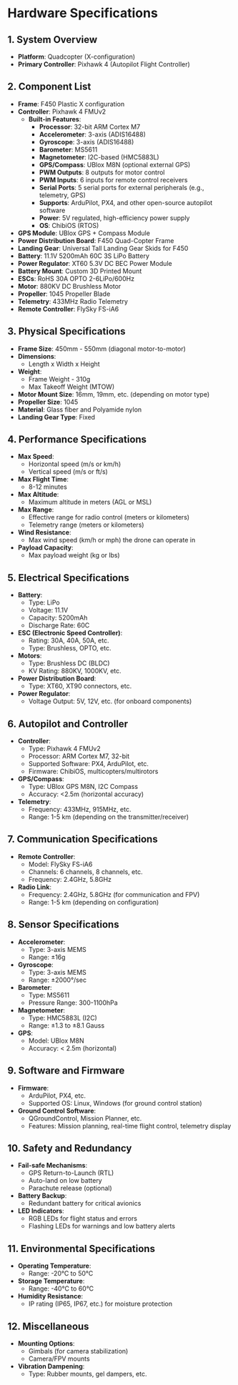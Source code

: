 # Hardware Specifications

## 1. System Overview
- **Platform**: Quadcopter (X-configuration)
- **Primary Controller**: Pixhawk 4 (Autopilot Flight Controller)

## 2. Component List

- **Frame**: F450 Plastic X configuration
- **Controller**: Pixhawk 4 FMUv2
  - **Built-in Features**:
    - **Processor**: 32-bit ARM Cortex M7
    - **Accelerometer**: 3-axis (ADIS16488)
    - **Gyroscope**: 3-axis (ADIS16488)
    - **Barometer**: MS5611
    - **Magnetometer**: I2C-based (HMC5883L)
    - **GPS/Compass**: UBlox M8N (optional external GPS)
    - **PWM Outputs**: 8 outputs for motor control
    - **PWM Inputs**: 6 inputs for remote control receivers
    - **Serial Ports**: 5 serial ports for external peripherals (e.g., telemetry, GPS)
    - **Supports**: ArduPilot, PX4, and other open-source autopilot software
    - **Power**: 5V regulated, high-efficiency power supply
    - **OS**: ChibiOS (RTOS)
- **GPS Module**: UBlox GPS + Compass Module
- **Power Distribution Board**: F450 Quad-Copter Frame
- **Landing Gear**: Universal Tall Landing Gear Skids for F450
- **Battery**: 11.1V 5200mAh 60C 3S LiPo Battery
- **Power Regulator**: XT60 5.3V DC BEC Power Module
- **Battery Mount**: Custom 3D Printed Mount
- **ESCs**: RoHS 30A OPTO 2-6LiPo/600Hz
- **Motor**: 880KV DC Brushless Motor
- **Propeller**: 1045 Propeller Blade
- **Telemetry**: 433MHz Radio Telemetry
- **Remote Controller**: FlySky FS-iA6
  
## 3. Physical Specifications
- **Frame Size**: 450mm - 550mm (diagonal motor-to-motor)
- **Dimensions**:
  - Length x Width x Height
- **Weight**:
  - Frame Weight - 310g
  - Max Takeoff Weight (MTOW)
- **Motor Mount Size**: 16mm, 19mm, etc. (depending on motor type)
- **Propeller Size**: 1045
- **Material**: Glass fiber and Polyamide nylon
- **Landing Gear Type**: Fixed

## 4. Performance Specifications
- **Max Speed**:
  - Horizontal speed (m/s or km/h)
  - Vertical speed (m/s or ft/s)
- **Max Flight Time**:
  - 8-12 minutes
- **Max Altitude**:
  - Maximum altitude in meters (AGL or MSL)
- **Max Range**:
  - Effective range for radio control (meters or kilometers)
  - Telemetry range (meters or kilometers)
- **Wind Resistance**:
  - Max wind speed (km/h or mph) the drone can operate in
- **Payload Capacity**:
  - Max payload weight (kg or lbs)

## 5. Electrical Specifications
- **Battery**:
  - Type: LiPo
  - Voltage: 11.1V
  - Capacity: 5200mAh
  - Discharge Rate: 60C
- **ESC (Electronic Speed Controller)**:
  - Rating: 30A, 40A, 50A, etc.
  - Type: Brushless, OPTO, etc.
- **Motors**:
  - Type: Brushless DC (BLDC)
  - KV Rating: 880KV, 1000KV, etc.
- **Power Distribution Board**:
  - Type: XT60, XT90 connectors, etc.
- **Power Regulator**:
  - Voltage Output: 5V, 12V, etc. (for onboard components)

## 6. Autopilot and Controller
- **Controller**:
  - Type: Pixhawk 4 FMUv2
  - Processor: ARM Cortex M7, 32-bit
  - Supported Software: PX4, ArduPilot, etc.
  - Firmware: ChibiOS, multicopters/multirotors
- **GPS/Compass**:
  - Type: UBlox GPS M8N, I2C Compass
  - Accuracy: <2.5m (horizontal accuracy)
- **Telemetry**:
  - Frequency: 433MHz, 915MHz, etc.
  - Range: 1-5 km (depending on the transmitter/receiver)

## 7. Communication Specifications
- **Remote Controller**:
  - Model: FlySky FS-iA6
  - Channels: 6 channels, 8 channels, etc.
  - Frequency: 2.4GHz, 5.8GHz
- **Radio Link**:
  - Frequency: 2.4GHz, 5.8GHz (for communication and FPV)
  - Range: 1-5 km (depending on configuration)

## 8. Sensor Specifications
- **Accelerometer**:
  - Type: 3-axis MEMS
  - Range: ±16g
- **Gyroscope**:
  - Type: 3-axis MEMS
  - Range: ±2000°/sec
- **Barometer**:
  - Type: MS5611
  - Pressure Range: 300-1100hPa
- **Magnetometer**:
  - Type: HMC5883L (I2C)
  - Range: ±1.3 to ±8.1 Gauss
- **GPS**:
  - Model: UBlox M8N
  - Accuracy: < 2.5m (horizontal)

## 9. Software and Firmware
- **Firmware**:
  - ArduPilot, PX4, etc.
  - Supported OS: Linux, Windows (for ground control station)
- **Ground Control Software**:
  - QGroundControl, Mission Planner, etc.
  - Features: Mission planning, real-time flight control, telemetry display

## 10. Safety and Redundancy
- **Fail-safe Mechanisms**:
  - GPS Return-to-Launch (RTL)
  - Auto-land on low battery
  - Parachute release (optional)
- **Battery Backup**:
  - Redundant battery for critical avionics
- **LED Indicators**:
  - RGB LEDs for flight status and errors
  - Flashing LEDs for warnings and low battery alerts

## 11. Environmental Specifications
- **Operating Temperature**:
  - Range: -20°C to 50°C
- **Storage Temperature**:
  - Range: -40°C to 60°C
- **Humidity Resistance**:
  - IP rating (IP65, IP67, etc.) for moisture protection

## 12. Miscellaneous
- **Mounting Options**:
  - Gimbals (for camera stabilization)
  - Camera/FPV mounts
- **Vibration Dampening**:
  - Type: Rubber mounts, gel dampers, etc.
